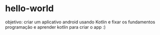 # hello-world
objetivo: criar um aplicativo android usando Kotlin
e fixar os fundamentos programação
e aprender kotlin para criar o app :)
